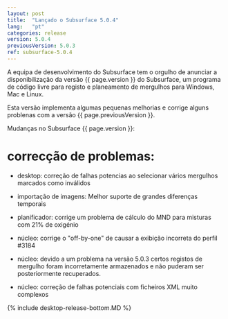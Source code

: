 ```yaml
---
layout: post
title:  "Lançado o Subsurface 5.0.4"
lang:   "pt"
categories: release
version: 5.0.4
previousVersion: 5.0.3
ref: subsurface-5.0.4
---
```


A equipa de desenvolvimento do Subsurface tem o orgulho de anunciar a disponibilização da versão {{ page.version }} do Subsurface, um programa de código livre para registo e planeamento de mergulhos para Windows, Mac e Linux.

Esta versão implementa algumas pequenas melhorias e corrige alguns problenas com a versão {{ page.previousVersion }}.

Mudanças no Subsurface {{ page.version }}:

# correcção de problemas:

- desktop: correção de falhas potencias ao selecionar vários mergulhos marcados como inválidos

- importação de imagens: Melhor suporte de grandes diferenças temporais

- planificador: corrige um problema de cálculo do MND para misturas com 21% de oxigénio

- núcleo: corrige o "off-by-one" de causar a exibição incorreta do perfil #3184

- núcleo: devido a um problema na versão 5.0.3 certos registos de mergulho foram incorretamente
  armazenados e não puderam ser posteriormente recuperados.

- núcleo: correção de falhas potenciais com ficheiros XML muito complexos


{% include desktop-release-bottom.MD %}
